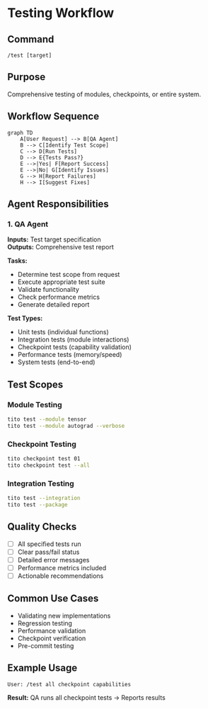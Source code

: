 # Testing Workflow

## Command
`/test [target]`

## Purpose
Comprehensive testing of modules, checkpoints, or entire system.

## Workflow Sequence
```mermaid
graph TD
    A[User Request] --> B[QA Agent]
    B --> C[Identify Test Scope]
    C --> D[Run Tests]
    D --> E{Tests Pass?}
    E -->|Yes| F[Report Success]
    E -->|No| G[Identify Issues]
    G --> H[Report Failures]
    H --> I[Suggest Fixes]
```

## Agent Responsibilities

### 1. QA Agent
**Inputs:** Test target specification  
**Outputs:** Comprehensive test report

**Tasks:**
- Determine test scope from request
- Execute appropriate test suite
- Validate functionality
- Check performance metrics
- Generate detailed report

**Test Types:**
- Unit tests (individual functions)
- Integration tests (module interactions)
- Checkpoint tests (capability validation)
- Performance tests (memory/speed)
- System tests (end-to-end)

## Test Scopes

### Module Testing
```bash
tito test --module tensor
tito test --module autograd --verbose
```

### Checkpoint Testing
```bash
tito checkpoint test 01
tito checkpoint test --all
```

### Integration Testing
```bash
tito test --integration
tito test --package
```

## Quality Checks
- [ ] All specified tests run
- [ ] Clear pass/fail status
- [ ] Detailed error messages
- [ ] Performance metrics included
- [ ] Actionable recommendations

## Common Use Cases
- Validating new implementations
- Regression testing
- Performance validation
- Checkpoint verification
- Pre-commit testing

## Example Usage
```
User: /test all checkpoint capabilities
```

**Result:** QA runs all checkpoint tests → Reports results